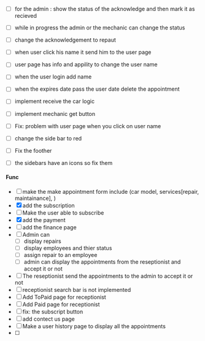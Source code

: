 - [ ] for the admin : show the status of the acknowledge and then mark it as recieved
- [ ] while in progress the admin or the mechanic can change the status 
- [ ] change the acknowledgement to repaut
- [ ] when user click his name it send him to the user page
- [ ] user page has info and appility to change the user name
- [ ] when the user login add name
- [ ] when the expires date pass the user date delete the appointment
- [ ] implement receive the car logic
- [ ] implement mechanic get button
- [ ] Fix: problem with user page when you click on user name
- [ ] change the side bar to red
- [ ] Fix the foother
- [ ] the sidebars have an icons so fix them





#### Func
- [ ] make the make appointment form include (car model, services[repair, maintainance], )
- [X] add the subscription 
- [ ] Make the user able to subscribe
- [X] add the payment 
- [ ] add the finance page
- [ ] Admin can 
  - [ ] display repairs
  - [ ] display employees and thier status
  - [ ] assign repair to an employee
  - [ ] admin can display the appointments from the reseptionist and accept it or not 
- [ ] The reseptionist send the appointments to the admin to accept it or not 
- [ ] receptionist search bar is not implemented
- [ ] Add ToPaid page for receptionist
- [ ] Add Paid page for receptionist
- [ ] fix: the subscript button 
- [ ] add contect us page
- [ ] Make a user history page to display all the appointments
- [ ] 